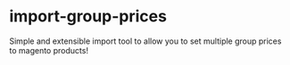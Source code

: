 import-group-prices
===================

Simple and extensible import tool to allow you to set multiple group prices to magento products!
